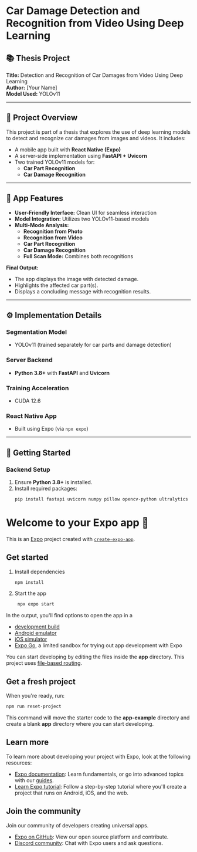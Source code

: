 # Car Damage Detection and Recognition from Video Using Deep Learning

## 📚 Thesis Project
**Title:** Detection and Recognition of Car Damages from Video Using Deep Learning  
**Author:** [Your Name]  
**Model Used:** YOLOv11

---

## 🤖 Project Overview
This project is part of a thesis that explores the use of deep learning models to detect and recognize car damages from images and videos. It includes:

- A mobile app built with **React Native (Expo)**
- A server-side implementation using **FastAPI + Uvicorn**
- Two trained YOLOv11 models for:
  - **Car Part Recognition**
  - **Car Damage Recognition**

---

## 🚗 App Features
- **User-Friendly Interface:** Clean UI for seamless interaction
- **Model Integration:** Utilizes two YOLOv11-based models
- **Multi-Mode Analysis:**
  - **Recognition from Photo**
  - **Recognition from Video**
  - **Car Part Recognition**
  - **Car Damage Recognition**
  - **Full Scan Mode:** Combines both recognitions

**Final Output:**
- The app displays the image with detected damage.
- Highlights the affected car part(s).
- Displays a concluding message with recognition results.

---

## ⚙️ Implementation Details

### Segmentation Model
- YOLOv11 (trained separately for car parts and damage detection)

### Server Backend
- **Python 3.8+** with **FastAPI** and **Uvicorn**

### Training Acceleration
- CUDA 12.6

### React Native App
- Built using Expo (via `npx expo`)

---

## 🚀 Getting Started

### Backend Setup
1. Ensure **Python 3.8+** is installed.
2. Install required packages:
   ```bash
   pip install fastapi uvicorn numpy pillow opencv-python ultralytics python-multipart moviepy


# Welcome to your Expo app 👋

This is an [Expo](https://expo.dev) project created with [`create-expo-app`](https://www.npmjs.com/package/create-expo-app).

## Get started

1. Install dependencies

   ```bash
   npm install
   ```

2. Start the app

   ```bash
    npx expo start
   ```

In the output, you'll find options to open the app in a

- [development build](https://docs.expo.dev/develop/development-builds/introduction/)
- [Android emulator](https://docs.expo.dev/workflow/android-studio-emulator/)
- [iOS simulator](https://docs.expo.dev/workflow/ios-simulator/)
- [Expo Go](https://expo.dev/go), a limited sandbox for trying out app development with Expo

You can start developing by editing the files inside the **app** directory. This project uses [file-based routing](https://docs.expo.dev/router/introduction).

## Get a fresh project

When you're ready, run:

```bash
npm run reset-project
```

This command will move the starter code to the **app-example** directory and create a blank **app** directory where you can start developing.

## Learn more

To learn more about developing your project with Expo, look at the following resources:

- [Expo documentation](https://docs.expo.dev/): Learn fundamentals, or go into advanced topics with our [guides](https://docs.expo.dev/guides).
- [Learn Expo tutorial](https://docs.expo.dev/tutorial/introduction/): Follow a step-by-step tutorial where you'll create a project that runs on Android, iOS, and the web.

## Join the community

Join our community of developers creating universal apps.

- [Expo on GitHub](https://github.com/expo/expo): View our open source platform and contribute.
- [Discord community](https://chat.expo.dev): Chat with Expo users and ask questions.
